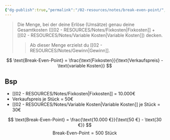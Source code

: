 ```yaml
---
{"dg-publish":true,"permalink":"/02-resources/notes/break-even-point/","tags":["ausbildung/gfn/ap1/vorbereitung","wirtschaft/bwl"],"noteIcon":"","updated":"2025-09-27T01:32:44.000+02:00"}
---
```


>Die Menge, bei der deine Erlöse (Umsätze) genau deine Gesamtkosten ([[02 - RESOURCES/Notes/Fixkosten\|Fixkosten]] + [[02 - RESOURCES/Notes/Variable Kosten\|Variable Kosten]]) decken.
>> Ab dieser Menge erzielst du [[02 - RESOURCES/Notes/Gewinn\|Gewinn]].


$$ 
\text{Break-Even-Point} = \frac{\text{Fixkosten}}{\text{Verkaufspreis} - \text{variable Kosten}}
$$

## Bsp

- [[02 - RESOURCES/Notes/Fixkosten\|Fixkosten]] = 10.000€
- Verkaufspreis je Stück = 50€
- [[02 - RESOURCES/Notes/Variable Kosten\|Variable Kosten]] je Stück = 30€



$$ 
\text{Break-Even-Point} = \frac{\text{10.000 €}}{\text{50 €} - \text{30 €}}
$$
$$ 
\text{Break-Even-Point} = \text{500 Stück}
$$